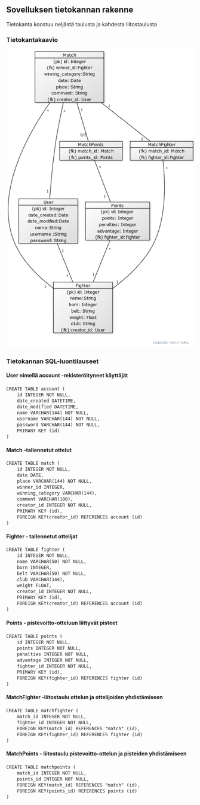 ## Sovelluksen tietokannan rakenne

Tietokanta koostuu neljästä taulusta ja kahdesta liitostaulusta
### Tietokantakaavio

![tietokantakaavio](../application/static/tietokantakaavio.png)




### Tietokannan SQL-luontilauseet

#### User nimellä account -rekisteröityneet käyttäjät
```
CREATE TABLE account (
	id INTEGER NOT NULL, 
	date_created DATETIME, 
	date_modified DATETIME, 
	name VARCHAR(144) NOT NULL, 
	username VARCHAR(144) NOT NULL, 
	password VARCHAR(144) NOT NULL, 
	PRIMARY KEY (id)
)
```

#### Match -tallennetut ottelut
```
CREATE TABLE match (
	id INTEGER NOT NULL, 
	date DATE, 
	place VARCHAR(144) NOT NULL, 
	winner_id INTEGER, 
	winning_category VARCHAR(144), 
	comment VARCHAR(100), 
	creator_id INTEGER NOT NULL, 
	PRIMARY KEY (id), 
	FOREIGN KEY(creator_id) REFERENCES account (id)
)
```

#### Fighter - tallennetut ottelijat
```
CREATE TABLE fighter (
	id INTEGER NOT NULL, 
	name VARCHAR(50) NOT NULL, 
	born INTEGER, 
	belt VARCHAR(50) NOT NULL, 
	club VARCHAR(144), 
	weight FLOAT, 
	creator_id INTEGER NOT NULL, 
	PRIMARY KEY (id), 
	FOREIGN KEY(creator_id) REFERENCES account (id)
)
```

#### Points - pistevoitto-otteluun liittyvät pisteet
```
CREATE TABLE points (
	id INTEGER NOT NULL, 
	points INTEGER NOT NULL, 
	penalties INTEGER NOT NULL, 
	advantage INTEGER NOT NULL, 
	fighter_id INTEGER NOT NULL, 
	PRIMARY KEY (id), 
	FOREIGN KEY(fighter_id) REFERENCES fighter (id)
)
```

#### MatchFighter -liitostaulu ottelun ja ottelijoiden yhdistämiseen
```
CREATE TABLE matchfighter (
	match_id INTEGER NOT NULL, 
	fighter_id INTEGER NOT NULL, 
	FOREIGN KEY(match_id) REFERENCES "match" (id), 
	FOREIGN KEY(fighter_id) REFERENCES fighter (id)
)
```

#### MatchPoints - liitostaulu pistevoitto-ottelun ja pisteiden yhdistämiseen
```
CREATE TABLE matchpoints (
	match_id INTEGER NOT NULL, 
	points_id INTEGER NOT NULL, 
	FOREIGN KEY(match_id) REFERENCES "match" (id), 
	FOREIGN KEY(points_id) REFERENCES points (id)
)
```
